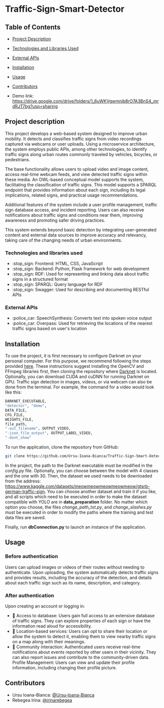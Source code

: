 # Traffic-Sign-Smart-Detector

## Table of Contents

- [Project Description](#project-description)
- [Technologies and Libraries Used](#technologies-and-libraries-used)
- [External APIs](#external-apis)
- [Installation](#installation)
- [Usage](#usage)
- [Contributors](#contributors)

- Demo link: https://drive.google.com/drive/folders/1_6uWKVgwmnib8rO7A3BnS4_mrdRJT7bg?usp=sharing

## Project description

This project develops a web-based system designed to improve urban mobility. It detects and classifies traffic signs from video recordings captured via webcams or user uploads. Using a microservice architecture, the system employs public APIs, among other technologies, to identify traffic signs along urban routes commonly traveled by vehicles, bicycles, or pedestrians.

The base functionality allows users to upload video and image content, access real-time webcam feeds, and view detected traffic signs within these media. An OWL-based conceptual model supports the system, facilitating the classification of traffic signs. This model supports a SPARQL endpoint that provides information about each sign, including its legal implications, related signs, and practical usage recommendations.

Additional features of the system include a user profile management, traffic sign database access, and incident reporting. Users can also receive notifications about traffic signs and conditions near them, improving awareness and promoting safer driving practices.

This system extends beyond basic detection by integrating user-generated content and external data sources to improve accuracy and relevancy, taking care of the changing needs of urban environments.

### Technologies and libraries used

<ul>
  <li>:stop_sign:	Frontend: HTML, CSS, JavaScript</li>
  <li>:stop_sign:	Backend: Python, Flask framework for web development</li>
  <li>:stop_sign:	RDF: Used for representing and linking data about traffic signs in a structured format</li>
  <li>:stop_sign:	SPARQL: Query language for RDF</li>
  <li>:stop_sign:	Swagger: Used for describing and documenting RESTful APIs</li>
</ul>

### External APIs
<ul>
  <li>:police_car:	SpeechSynthesis: Converts text into spoken voice output</li>
  <li>:police_car:	Overpass: Used for retrieving the locations of the nearest traffic signs based on user's location</li>
</ul>

## Installation

To use the project, it is first necessary to configure Darknet on your personal computer. For this purpose, we recommend following the steps provided [here](https://pjreddie.com/darknet/install/). These instructions suggest installing the OpenCV and FFmpeg libraries first, then cloning the repository where [Darknet](https://github.com/alexeyab) is located. Optionally, you can download CUDA and cuDNN for running Darknet on GPU. Traffic sign detection in images, videos, or via webcam can also be done from the terminal. For example, the command for a video would look like this:

```bash
DARKNET_EXECUTABLE,
"detector", "demo",
DATA_FILE,
CFG_FILE,
WEIGHTS_FILE,
file_path,
"-out_filename", OUTPUT_VIDEO,
"-json_file_output", OUTPUT_LABEL_VIDEO,
"-dont_show"
```

To run the application, clone the repository from GitHub:

```bash
git clone https://github.com/Ursu-Ioana-Bianca/Traffic-Sign-Smart-Detector.git
```

In the project, the path to the Darknet executable must be modified in the *config.py* file. Optionally, you can choose between the model with 4 classes and the one with 30. Then, the dataset we used needs to be downloaded from the address: https://www.kaggle.com/datasets/meowmeowmeowmeowmeow/gtsrb-german-traffic-sign. You can choose another dataset and train it if you like, and all scripts which need to be executed in order to make the dataset compatible with YOLO are in **data_preparation** folder. No matter which option you choose, the files *change_path_txt.py*, and *change_slashes.py* must be executed in order to modify the paths where the training and test data files are saved.

Finally, run **dbConnection.py** to launch an instance of the application.

## Usage

### Before authentication 
Users can upload images or videos of their routes without needing to authenticate. Upon uploading, the system automatically detects traffic signs and provides results, including the accuracy of the detection, and details about each traffic sign such as its name, description, and category.

### After authentication
Upon creating an account or logging in:
- :vertical_traffic_light:	Access to database: Users gain full access to an extensive database of traffic signs. They can explore properties of each sign or have the information read aloud for accessibility.
- :vertical_traffic_light:	Location-based services: Users can opt to share their location or allow the system to detect it, enabling them to view nearby traffic signs on a map along with their meanings.
- :vertical_traffic_light:	Community interaction: Authenticated users receive real-time notifications about events reported by other users in their vicinity. They can also report issues and contribute to the community-driven data.
Profile Management: Users can view and update their profile information, including changing their profile picture.

## Contributors
- Ursu Ioana-Bianca: [@Ursu-Ioana-Bianca](https://github.com/Ursu-Ioana-Bianca/)
- Rebegea Irina: [@irinarebegea](https://github.com/irinarebegea/)

